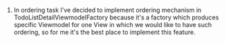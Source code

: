 1. In ordering task I've decided to implement ordering mechanism in TodoListDetailViewmodelFactory because it's a factory which produces specific Viewmodel for one View in which we would like to have such ordering, so for me it's the best place to implement this feature.